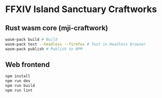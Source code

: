 # FFXIV Island Sanctuary Craftworks

## Rust wasm core (mji-craftwork)

```Bash
wasm-pack build # Build
wasm-pack test --headless --firefox # Test in Headless Browser
wasm-pack publish # Publish to NPM
```

## Web frontend

```Bash
npm install
npm run dev
npm run build
npm run lint
```